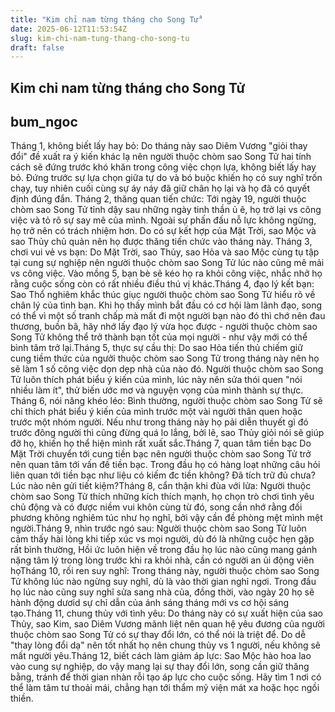 ```yaml
---
title: "Kim chỉ nam từng tháng cho Song Tử"
date: 2025-06-12T11:53:54Z
slug: kim-chi-nam-tung-thang-cho-song-tu
draft: false
---
```


## Kim chỉ nam từng tháng cho Song Tử

## bum_ngoc

Tháng 1, không biết lấy hay bỏ:     Do tháng này sao Diêm Vương "giỏi thay đổi" đề xuất ra ý kiến khác lạ nên người thuộc chòm sao Song Tử hai tính cách sẽ đứng trước khó khăn trong công việc chọn lựa, không biết lấy hay bỏ. Đứng trước sự lựa chọn giữa tự do và bó buộc khiến họ có suy nghĩ trốn chạy, tuy nhiên cuối cùng sự áy náy đã giữ chân họ lại và họ đã có quyết định đúng đắn.   Tháng 2, thăng quan tiến chức:     Tới ngày 19, người thuộc chòm sao Song Tử tỉnh dậy sau những ngày tinh thần ủ ê, họ trở lại vs công việc và tỏ rõ sự say mê của mình. Ngoài sự phấn đấu nỗ lực không ngừng, họ trở nên có trách nhiệm hơn. Do có sự kết hợp của Mặt Trời, sao Mộc và sao Thủy chủ quản nên họ được thăng tiến chức vào tháng này.   Tháng 3, chơi vui vẻ vs bạn:     Do Mặt Trời, sao Thủy, sao Hỏa và sao Mộc cùng tụ tập tại cung sự nghiệp nên người thuộc chòm sao Song Tử lúc nào cũng mê mải vs công việc. Vào mồng 5, bạn bè sẽ kéo họ ra khỏi công việc, nhắc nhở họ rằng cuộc sống còn có rất nhiều điều thú vị khác.Tháng 4, đạo lý kết bạn:     Sao Thổ nghiêm khắc thúc giục người thuộc chòm sao Song Tử hiểu rõ về chân lý của tình bạn. Khi họ thấy mình bắt đầu có cơ hội làm lãnh đạo, song có thể vì một số tranh chấp mà mất đi một người bạn nào đó thì chớ nên đau thương, buồn bã, hãy nhớ lấy đạo lý vừa học được - người thuộc chòm sao Song Tử không thể trở thành bạn tốt của mọi người - như vậy mới có thể bình tâm trở lại.Tháng 5, thực sự cầu thị:     Do sao Hỏa tiến thủ chiếm giữ cung tiềm thức của ngưởi thuộc  chòm sao Song Tử trong tháng này nên họ sẽ làm 1 số công việc dọn dẹp nhà của nào đó. Người thuộc chòm sao Song Tử luôn thích phát biểu ý kiến của mình, lúc này nên sửa thói quen "nói nhiều làm ít", thử biến ước mơ và nguyện vọng của mình thành sự thực. Tháng 6, nói năng khéo léo:     Bình thường, người thuộc chòm sao Song Tử sẽ chỉ thích phát biểu ý kiến của mình trước một vài người thân quen hoặc trước một nhóm người. Nếu như trong tháng này họ pải diễn thuyết gì đó trước đông người thì cũng đừng quá lo lắng, bởi lẽ, sao Thủy giỏi nói sẽ giúp đỡ họ, khiến họ thể hiện mình rất xuất sắc.Tháng 7, quan tâm tiền bạc     Do Mặt Trời chuyển tới cung tiền bạc nên người thuộc chòm sao Song Tử trở nên quan tâm tới vấn đề tiền bạc. Trong đầu họ có hàng loạt những câu hỏi liên quan tới tiền bạc như liệu có kiếm đc tiền không? Đã tích trữ đủ chưa? Lúc nào nên gửi tiết kiệm?Tháng 8, cẩn thận khi đùa với lửa:     Người thuộc chòm sao Song Tử thích những kích thích mạnh, họ chọn trò chơi tình yêu chủ động và có được niềm vui khôn cùng từ đó, song cần nhớ rằng đối phương không nghiêm túc như họ nghĩ, bởi vậy cần đề phòng mệt mình mệt người.Tháng 9, nhìn trước ngó sau:     Người thuộc chòm sao Song Tử luôn cảm thấy hài lòng khi tiếp xúc vs mọi người, dù đó là những cuộc hẹn gặp rất bình thường, Hồi ức luôn hiện về trong đầu họ lúc nào cũng mang gánh nặng tâm lý trong lòng trước khi ra khỏi nhà, cần có người an ủi động viên họTháng 10, rối ren suy nghĩ:     Trong tháng này, người thuộc chòm sao Song Tử không lúc nào ngừng suy nghĩ, dù là vào thời gian nghỉ ngơi. Trong đầu họ lúc nào cũng suy nghĩ sửa sang nhà của, đồng thời, vào ngày 20 họ sẽ hành động dươid sự chỉ dẫn của ánh sáng tháng mới vs cơ hội sáng tạo.Tháng 11, chung thủy với tình yêu:     Do tháng này có sự xuất hiện của sao Thủy, sao Kim, sao Diêm Vương mãnh liệt nên quan hệ yêu đương của người thuộc chòm sao Song Tử có sự thay đổi lớn, có thể nói là triệt để. Do dễ "thay lòng đổi dạ" nên tốt nhất họ nên chung thủy vs 1 người, nếu không sẽ mất người yêu.Tháng 12, biết cách làm giảm áp lực:     Sao Mộc hào hoa lao vào cung sự nghiệp, do vậy mang lại sự thay đổi lớn, song cần giữ thăng bằng, tránh để thời gian nhàn rỗi tạo áp lực cho cuộc sống. Hãy tìm 1 nơi có thể làm tâm tư thoải mái, chẳng hạn tới thẩm mỹ viện mát xa hoặc học ngồi thiền.
